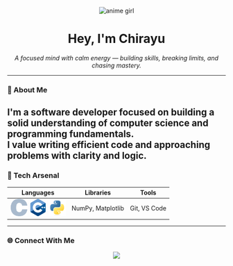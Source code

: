 <!-- Banner -->
<p align="center">
  <img src="https://i.pinimg.com/originals/09/1b/6e/091b6e4c1e4ef6a1a3cc1b3bfb67a37e.gif" alt="anime girl" width="700"/>
</p>

<h1 align="center"> Hey, I'm Chirayu </h1>

<p align="center">
  <em>A focused mind with calm energy — building skills, breaking limits, and chasing mastery.</em>
</p>

---

### 🧠 About Me  
I'm a software developer focused on building a solid understanding of computer science and programming fundamentals.  
I value writing efficient code and approaching problems with clarity and logic. 
---

### 🧰 Tech Arsenal  

| Languages | Libraries | Tools |
|------------|------------|-------|
| <img src="https://raw.githubusercontent.com/devicons/devicon/master/icons/c/c-original.svg" width="40" height="40"/> <img src="https://raw.githubusercontent.com/devicons/devicon/master/icons/cplusplus/cplusplus-original.svg" width="40" height="40"/> <img src="https://raw.githubusercontent.com/devicons/devicon/master/icons/python/python-original.svg" width="40" height="40"/> | NumPy, Matplotlib | Git, VS Code |

---

### 🌐 Connect With Me  
<p align="center">
  <a href="https://www.instagram.com/chirayumalve_"><img src="https://img.shields.io/badge/Instagram-E4405F?style=for-the-badge&logo=instagram&logoColor=white" /></a>
  <a href="mailto:chirayumanojmalve@gmail.com"><img src="https://img.shields.io/badge/Gmail-D14836?style=for-the-badge&log
